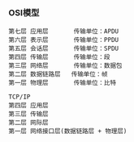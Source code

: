 ### OSI模型
    第七层 应用层       传输单位：APDU
    第六层 表示层       传输单位：PPDU
    第五层 会话层       传输单位：SPDU
    第四层 传输层       传输单位：段
    第三层 网络层       传输单位：数据包
    第二层 数据链路层   传输单位：帧
    第一层 物理层       传输单位：比特

    TCP/IP 
    第四层 应用层
    第三层 传输层
    第二层 网际层
    第一层 网络接口层(数据链路层 + 物理层)